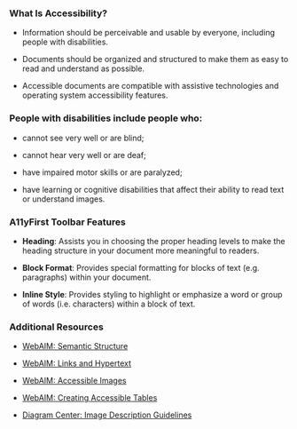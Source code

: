 ### What Is Accessibility?

* Information should be perceivable and usable by everyone, including people
with disabilities.

* Documents should be organized and structured to make them as easy to read and
understand as possible.

* Accessible documents are compatible with assistive technologies and operating
system accessibility features.

### People with disabilities include people who:

* cannot see very well or are blind;

* cannot hear very well or are deaf;

* have impaired motor skills or are paralyzed;

* have learning or cognitive disabilities that affect their ability to read
text or understand images.

### A11yFirst Toolbar Features

* **Heading**: Assists you in choosing the proper heading levels to make the
heading structure in your document more meaningful to readers.

* **Block Format**: Provides special formatting for blocks of text (e.g.
paragraphs) within your document.

* **Inline Style**: Provides styling to highlight or emphasize a word or group of
words (i.e. characters) within a block of text.

### Additional Resources

* <a href="https://webaim.org/techniques/semanticstructure/" target="_resource">WebAIM: Semantic Structure</a>

* <a href="https://webaim.org/techniques/hypertext/" target="_resource">WebAIM: Links and Hypertext</a>

* <a href="https://webaim.org/techniques/images/" target="_resource">WebAIM: Accessible Images</a>

* <a href="https://webaim.org/techniques/tables/data" target="_resource">WebAIM: Creating Accessible Tables</a>

* <a href="http://diagramcenter.org/" target="_resource">Diagram Center: Image Description Guidelines</a>
